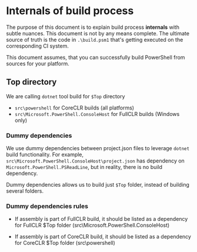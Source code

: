 Internals of build process
=========================================

The purpose of this document is to explain build process **internals** with subtle nuances. 
This document is not by any means complete.
The ultimate source of truth is the code in `.\build.psm1` that's getting executed on the corresponding CI system.

This document assumes, that you can successfully build PowerShell from sources for your platform.


Top directory
-----------

We are calling `dotnet` tool build for `$Top` directory

- `src\powershell` for CoreCLR builds (all platforms)
- `src\Microsoft.PowerShell.ConsoleHost` for FullCLR builds (Windows only)


### Dummy dependencies

We use dummy dependencies between project.json files to leverage `dotnet` build functionality.
For example, `src\Microsoft.PowerShell.ConsoleHost\project.json` has dependency on `Microsoft.PowerShell.PSReadLine`,
but in reality, there is no build dependency.

Dummy dependencies allows us to build just `$Top` folder, instead of building several folders.

### Dummy dependencies rules

* If assembly is part of FullCLR build,
it should be listed as a dependency for FullCLR $Top folder (src\Microsoft.PowerShell.ConsoleHost)

* If assembly is part of CoreCLR build,
it should be listed as a dependency for CoreCLR $Top folder (src\powershell)
